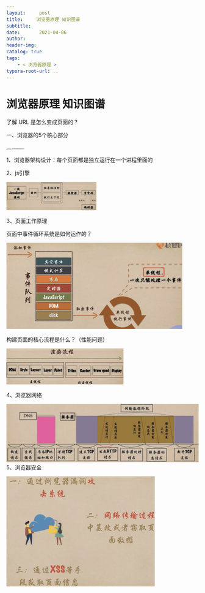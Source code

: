 ```yaml
---
layout:     post
title:     浏览器原理 知识图谱
subtitle:  
date:       2021-04-06
author:     
header-img: 
catalog: true
tags:
    - < 浏览器原理 >
typora-root-url: ..
---
```



# 浏览器原理 知识图谱

了解 URL 是怎么变成页面的？

一、浏览器的5个核心部分

<img src="/../img/assets_2019/image-20210406225452221.png" alt="image-20210406225452221" style="zoom:23%;" />

1、浏览器架构设计：每个页面都是独立运行在一个进程里面的

2、js引擎

<img src="/../img/assets_2019/image-20210406225523718.png" alt="image-20210406225523718" style="zoom:23%;" />

3、页面工作原理

页面中事件循环系统是如何运作的？

<img src="/../img/assets_2019/image-20210406225610227.png" alt="image-20210406225610227" style="zoom:45%;" />

构建页面的核心流程是什么？（性能问题）

<img src="/../img/assets_2019/image-20210406225643817.png" alt="image-20210406225643817" style="zoom:30%;" />

4、浏览器网络

<img src="/../img/assets_2019/image-20210406225701525.png" alt="image-20210406225701525" style="zoom:50%;" />5、浏览器安全

<img src="/../img/assets_2019/image-20210406225732548.png" alt="image-20210406225732548" style="zoom:38%;" />

